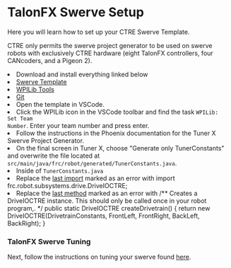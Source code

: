 # TalonFX Swerve Setup

<p>Here you will learn how to set up your CTRE Swerve Template.</p>

<warning>CTRE only permits the swerve project generator to be used on swerve robots with exclusively CTRE hardware (eight TalonFX controllers, four CANcoders, and a Pigeon 2).</warning>
<list type="decimal" start="1">
    <li>Download and install everything linked below
        <list type="alpha-lower">
            <li><a href="https://github.com/Hemlock5712/2025SwerveTemplate">Swerve Template</a></li>
            <li><a href="https://docs.wpilib.org/en/stable/docs/zero-to-robot/step-2/wpilib-setup.html">WPILib Tools</a></li>
            <li><a href="https://git-scm.com/downloads/win">Git</a></li>
        </list>
    </li>
    <li>Open the template in VSCode.</li>
    <li>Click the WPILib icon in the VSCode toolbar and find the task <code>WPILib: Set Team Number</code>. Enter your team number and press enter.</li>
    <li>Follow the instructions in the Phoenix documentation for the Tuner X Swerve Project Generator.</li>
    <li>On the final screen in Tuner X, choose "Generate only TunerConstants" and overwrite the file located at <code>src/main/java/frc/robot/generated/TunerConstants.java</code>.</li>
    <li>Inside of <code>TunerConstants.java</code>
        <list>
            <li>Replace the <a href="https://github.com/CrossTheRoadElec/Phoenix6-Examples/blob/1db713d75b08a4315c9273cebf5b5e6a130ed3f7/java/SwerveWithPathPlanner/src/main/java/frc/robot/generated/TunerConstants.java#L18">last import</a>  marked as an error with <code-block lang="java">import frc.robot.subsystems.drive.DriveIOCTRE;</code-block></li>
            <li>Replace the <a href="https://github.com/CrossTheRoadElec/Phoenix6-Examples/blob/1db713d75b08a4315c9273cebf5b5e6a130ed3f7/java/SwerveWithPathPlanner/src/main/java/frc/robot/generated/TunerConstants.java#L167-L175">last method</a> marked as an error with <code-block lang="java">
            /** Creates a DriveIOCTRE instance. This should only be called once in your robot program,. */
            public static DriveIOCTRE createDrivetrain() {
                return new DriveIOCTRE(DrivetrainConstants, FrontLeft, FrontRight, BackLeft, BackRight);
                }</code-block></li>
</list>
    </li>
</list>

### TalonFX Swerve Tuning
Next, follow the instructions on tuning your swerve found <a href="TalonFX-Swerve-Tuning.md">here</a>.